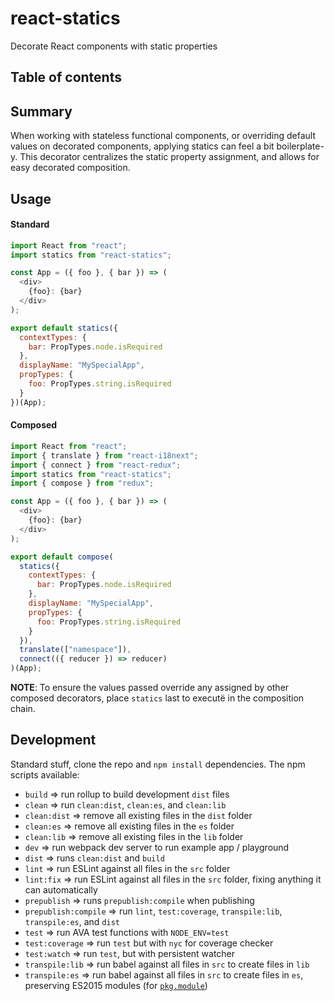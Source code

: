 # react-statics

Decorate React components with static properties

## Table of contents

## Summary

When working with stateless functional components, or overriding default values on decorated components, applying statics can feel a bit boilerplate-y. This decorator centralizes the static property assignment, and allows for easy decorated composition.

## Usage

#### Standard

```javascript
import React from "react";
import statics from "react-statics";

const App = ({ foo }, { bar }) => (
  <div>
    {foo}: {bar}
  </div>
);

export default statics({
  contextTypes: {
    bar: PropTypes.node.isRequired
  },
  displayName: "MySpecialApp",
  propTypes: {
    foo: PropTypes.string.isRequired
  }
})(App);
```

#### Composed

```javascript
import React from "react";
import { translate } from "react-i18next";
import { connect } from "react-redux";
import statics from "react-statics";
import { compose } from "redux";

const App = ({ foo }, { bar }) => (
  <div>
    {foo}: {bar}
  </div>
);

export default compose(
  statics({
    contextTypes: {
      bar: PropTypes.node.isRequired
    },
    displayName: "MySpecialApp",
    propTypes: {
      foo: PropTypes.string.isRequired
    }
  }),
  translate(["namespace"]),
  connect(({ reducer }) => reducer)
)(App);
```

**NOTE**: To ensure the values passed override any assigned by other composed decorators, place `statics` last to executë in the composition chain.

## Development

Standard stuff, clone the repo and `npm install` dependencies. The npm scripts available:

- `build` => run rollup to build development `dist` files
- `clean` => run `clean:dist`, `clean:es`, and `clean:lib`
- `clean:dist` => remove all existing files in the `dist` folder
- `clean:es` => remove all existing files in the `es` folder
- `clean:lib` => remove all existing files in the `lib` folder
- `dev` => run webpack dev server to run example app / playground
- `dist` => runs `clean:dist` and `build`
- `lint` => run ESLint against all files in the `src` folder
- `lint:fix` => run ESLint against all files in the `src` folder, fixing anything it can automatically
- `prepublish` => runs `prepublish:compile` when publishing
- `prepublish:compile` => run `lint`, `test:coverage`, `transpile:lib`, `transpile:es`, and `dist`
- `test` => run AVA test functions with `NODE_ENV=test`
- `test:coverage` => run `test` but with `nyc` for coverage checker
- `test:watch` => run `test`, but with persistent watcher
- `transpile:lib` => run babel against all files in `src` to create files in `lib`
- `transpile:es` => run babel against all files in `src` to create files in `es`, preserving ES2015 modules (for
  [`pkg.module`](https://github.com/rollup/rollup/wiki/pkg.module))
